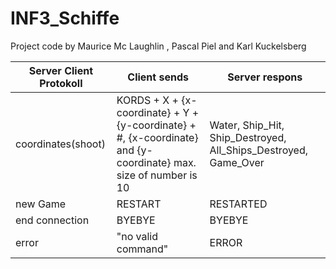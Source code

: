 # INF3_Schiffe
Project code by Maurice Mc Laughlin , Pascal Piel and Karl Kuckelsberg

| Server Client Protokoll  | Client sends | Server respons |
|---|---|---|
|  coordinates(shoot) |  KORDS + X + {x-coordinate} + Y + {y-coordinate} + #, {x-coordinate} and {y-coordinate} max. size of number is 10 | Water,  Ship_Hit, Ship_Destroyed, All_Ships_Destroyed, Game_Over|
|  new Game | RESTART  | RESTARTED|
|  end connection | BYEBYE  | BYEBYE |
|  error | "no valid command" | ERROR |

